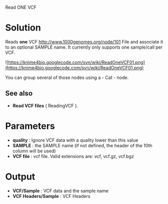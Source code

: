 Read ONE VCF

# Solution #

Reads  **one**  VCF http://www.1000genomes.org/node/101 File and associate it to an optional SAMPLE name.
It currently only supports one sample/call per VCF.

![https://knime4bio.googlecode.com/svn/wiki/ReadOneVCF01.png](https://knime4bio.googlecode.com/svn/wiki/ReadOneVCF01.png)

You can group several of those nodes using a - Cat - node.

## See also ##

  * **Read VCF files** ( ReadingVCF ).

# Parameters #

  * **quality** : Ignore VCF data with a quality lower than this value
  * **SAMPLE** : the SAMPLE name (if not defined, the header of the 10th column will be used)
  * **VCF file** : vcf file. Valid extensions are: vcf, vcf.gz, vcf.bgz

# Output #

  * **VCF/Sample** : VCF data and the sample name
  * **VCF Headers/Sample** : VCF Headers